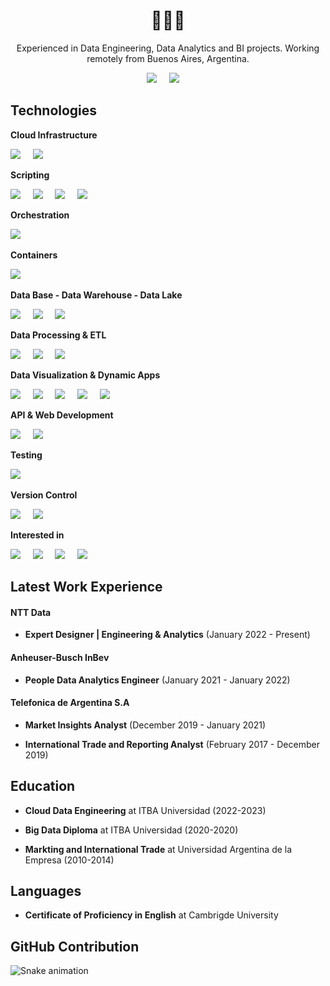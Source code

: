 <h1 align='center'>  👩🏻‍💻 </h1>

<p align='center'>
  Experienced in Data Engineering, Data Analytics and BI projects. Working remotely from Buenos Aires, Argentina.
</p>


<p align='center'>
  <a href="https://www.linkedin.com/in/gndaniela/"><img src="https://img.shields.io/badge/linkedin-%230077B5.svg?&style=for-the-badge&logo=linkedin&logoColor=white" /></a>&nbsp;&nbsp;&nbsp;&nbsp;
  <a href="mailto:daniela.gn@live.com.ar?subject=Hola%Daniela"><img src="https://img.shields.io/badge/Microsoft_Outlook-0078D4?style=for-the-badge&logo=microsoft-outlook&logoColor=white" /></a>&nbsp;&nbsp;&nbsp;&nbsp;

</p>


## Technologies
<!-- <p align='center'>
  <a href="https://www.python.org/"><img src="https://img.shields.io/badge/python-3670A0?style=for-the-badge&logo=python&logoColor=ffffff" /></a>&nbsp;&nbsp;&nbsp;&nbsp;
  <a href="https://www.docker.com/"><img src="https://img.shields.io/badge/docker-%230db7ed.svg?style=for-the-badge&logo=docker&logoColor=white" /></a>&nbsp;&nbsp;&nbsp;&nbsp;
  <a href="https://airflow.apache.org/"><img src="https://img.shields.io/badge/Apache_Airflow-2f8780.svg?&style=for-the-badge&logo=apache-airflow" /></a>&nbsp;&nbsp;&nbsp;&nbsp;
  <a href="https://databricks.com/"><img src="https://img.shields.io/badge/Databricks-red.svg?&style=for-the-badge&logo=databricks&logoColor=white" /></a>&nbsp;&nbsp;&nbsp;&nbsp;
  <a href="https://www.postgresql.org/"><img src="https://img.shields.io/badge/PostgreSQL-blue.svg?&style=for-the-badge&logo=postgresql&logoColor=white" /></a>&nbsp;&nbsp;&nbsp;&nbsp;
  <a href="https://aws.amazon.com/"><img src="https://img.shields.io/badge/Amazon_Web_Services-orange.svg?&style=for-the-badge&logo=amazon&logoColor=white" /></a>&nbsp;&nbsp;&nbsp;&nbsp;
  <a href="https://pandas.pydata.org/"><img src="https://img.shields.io/badge/Pandas-3670A0.svg?&style=for-the-badge&logo=pandas&logoColor=white" /></a>&nbsp;&nbsp;&nbsp;&nbsp;
  <a href="https://spark.apache.org/docs/latest/api/python/"><img src="https://img.shields.io/badge/Pyspark-orange.svg?&style=for-the-badge&logo=apache-spark&logoColor=white" /></a>&nbsp;&nbsp;&nbsp;&nbsp;
  <a href="https://docs.pytest.org/"><img src="https://img.shields.io/badge/pytest-0fa7d1.svg?&style=for-the-badge&logo=pytest&logoColor=white" /></a>&nbsp;&nbsp;&nbsp;&nbsp;
  <a href="https://superset.apache.org/"><img src="https://img.shields.io/badge/apache_superset-114f63.svg?&style=for-the-badge&logo=superset&logoColor=white" /></a>&nbsp;&nbsp;&nbsp;&nbsp;
  <a href="https://www.getdbt.com/"><img src="https://img.shields.io/badge/dbt-de5d40.svg?&style=for-the-badge&logo=dbt&logoColor=white" /></a>&nbsp;&nbsp;&nbsp;&nbsp;
</p> -->

**Cloud Infrastructure**
<p align='left'>
    <a href="https://aws.amazon.com/"><img src="https://img.shields.io/badge/Amazon_Web_Services-orange.svg?&style=for-the-badge&logo=amazon-aws&logoColor=white" /></a>&nbsp;&nbsp;&nbsp;&nbsp;
    <a href=""><img src="https://img.shields.io/badge/Microsoft_Azure-0089D6?style=for-the-badge&logo=microsoft-azure&logoColor=white" /></a>&nbsp;&nbsp;&nbsp;&nbsp;
</p>

**Scripting**
<p align='left'>
    <a href="https://www.python.org/"><img src="https://img.shields.io/badge/python-3670A0?style=for-the-badge&logo=python&logoColor=ffffff" /></a>&nbsp;&nbsp;&nbsp;&nbsp;
    <a href=""><img src="https://img.shields.io/badge/sql-878280?style=for-the-badge&logo=sql&logoColor=ffffff" /></a>&nbsp;&nbsp;&nbsp;&nbsp;
    <a href=""><img src="https://img.shields.io/badge/MySQL-00000F?style=for-the-badge&logo=mysql&logoColor=white" /></a>&nbsp;&nbsp;&nbsp;&nbsp;
    <a href=""><img src="https://img.shields.io/badge/r-%23276DC3.svg?style=for-the-badge&logo=r&logoColor=white" /></a>&nbsp;&nbsp;&nbsp;&nbsp;
</p>

**Orchestration**
<p align='left'>
  <a href="https://airflow.apache.org/"><img src="https://img.shields.io/badge/Apache_Airflow-2f8780.svg?&style=for-the-badge&logo=apache-airflow" /></a>&nbsp;&nbsp;&nbsp;&nbsp;
</p>

**Containers**
<p align='left'>
  <a href="https://www.docker.com/"><img src="https://img.shields.io/badge/docker-%230db7ed.svg?style=for-the-badge&logo=docker&logoColor=white" /></a>&nbsp;&nbsp;&nbsp;&nbsp;
</p>

**Data Base - Data Warehouse - Data Lake**
<p align='left'>
  <a href="https://www.postgresql.org/"><img src="https://img.shields.io/badge/PostgreSQL-blue.svg?&style=for-the-badge&logo=postgresql&logoColor=white" /></a>&nbsp;&nbsp;&nbsp;&nbsp;
  <a href="https://aws.amazon.com/redshift/"><img src="https://img.shields.io/badge/Redshift-878280.svg?&style=for-the-badge&logo=t&logoColor=white" /></a>&nbsp;&nbsp;&nbsp;&nbsp;
  <a href="https://delta.io/"><img src="https://img.shields.io/badge/delta_lake-%230db7ed.svg?&style=for-the-badge&logo=delta&logoColor=white" /></a>&nbsp;&nbsp;&nbsp;&nbsp;
</p>

**Data Processing & ETL**
<p align='left'>
  <a href="https://pandas.pydata.org/"><img src="https://img.shields.io/badge/Pandas-3670A0.svg?&style=for-the-badge&logo=pandas&logoColor=white" /></a>&nbsp;&nbsp;&nbsp;&nbsp;
  <a href="https://spark.apache.org/docs/latest/api/python/"><img src="https://img.shields.io/badge/Pyspark-orange.svg?&style=for-the-badge&logo=apache-spark&logoColor=white" /></a>&nbsp;&nbsp;&nbsp;&nbsp;
  <a href=""><img src="https://img.shields.io/badge/Databricks-FF3621?style=for-the-badge&logo=Databricks&logoColor=white" /></a>&nbsp;&nbsp;&nbsp;&nbsp;
</p>

**Data Visualization & Dynamic Apps**
<p align='left'>
  <a href="https://powerbi.microsoft.com/"><img src="https://img.shields.io/badge/power_bi-F2C811?&style=for-the-badge&logo=powerbi&logoColor=white" /></a>&nbsp;&nbsp;&nbsp;&nbsp;
  <a href="https://superset.apache.org/"><img src="https://img.shields.io/badge/apache_superset-114f63.svg?&style=for-the-badge&logo=superset&logoColor=white" /></a>&nbsp;&nbsp;&nbsp;&nbsp;
  <a href="https://plotly.com/"><img src="https://img.shields.io/badge/plotly-3670A0.svg?&style=for-the-badge&logo=plotly&logoColor=white" /></a>&nbsp;&nbsp;&nbsp;&nbsp;
 <a href="https://streamlit.io/"><img src="https://img.shields.io/badge/streamlit-red.svg?&style=for-the-badge&logo=streamlit&logoColor=white" /></a>&nbsp;&nbsp;&nbsp;&nbsp;
  <a href=""><img src="https://img.shields.io/badge/PowerApps%EF%B8%8F-742774?&style=for-the-badge&logo=powerapps&logoColor=white&labelColor=742774" /></a>&nbsp;&nbsp;&nbsp;&nbsp;
</p>


**API & Web Development**
<p align='left'>
  <a href="https://flask.palletsprojects.com/"><img src="https://img.shields.io/badge/flask-black.svg?&style=for-the-badge&logo=flask&logoColor=white" /></a>&nbsp;&nbsp;&nbsp;&nbsp;
<a href=""><img src="https://img.shields.io/badge/html5-%23E34F26.svg?style=for-the-badge&logo=html5&logoColor=white" /></a>&nbsp;&nbsp;&nbsp;&nbsp;  
</p>

**Testing**
<p align='left'>
  <a href="https://docs.pytest.org/"><img src="https://img.shields.io/badge/pytest-0fa7d1.svg?&style=for-the-badge&logo=pytest&logoColor=white" /></a>&nbsp;&nbsp;&nbsp;&nbsp;
</p>

**Version Control**
<p align='left'>
 <a href=""><img src="https://img.shields.io/badge/git-%23F05033.svg?style=for-the-badge&logo=git&logoColor=white" /></a>&nbsp;&nbsp;&nbsp;&nbsp;
 <a href=""><img src="https://img.shields.io/badge/github-%23121011.svg?style=for-the-badge&logo=github&logoColor=white" /></a>&nbsp;&nbsp;&nbsp;&nbsp;
</p>

**Interested in**
<p align='left'>
<a href="https://www.getdbt.com/"><img src="https://img.shields.io/badge/dbt-de5d40.svg?&style=for-the-badge&logo=dbt&logoColor=white" /></a>&nbsp;&nbsp;&nbsp;&nbsp;
<a href="https://aws.amazon.com/cloudformation/"><img src="https://img.shields.io/badge/cloudformation-878280.svg?&style=for-the-badge&logo=amazon-aws-cloudformation&logoColor=white" /></a>&nbsp;&nbsp;&nbsp;&nbsp;
<a href=""><img src="https://img.shields.io/badge/terraform-%235835CC.svg?style=for-the-badge&logo=terraform&logoColor=white" /></a>&nbsp;&nbsp;&nbsp;&nbsp;
<a href=""><img src="https://img.shields.io/badge/kubernetes-%23326ce5.svg?style=for-the-badge&logo=kubernetes&logoColor=white" /></a>&nbsp;&nbsp;&nbsp;&nbsp;
</p>

## Latest Work Experience
#### NTT Data
- **Expert Designer | Engineering & Analytics** (January 2022 - Present)

#### Anheuser-Busch InBev
- **People Data Analytics Engineer** (January 2021 - January 2022)

#### Telefonica de Argentina S.A
- **Market Insights Analyst** (December 2019 - January 2021)

- **International Trade and Reporting Analyst** (February 2017 - December 2019)

## Education
- **Cloud Data Engineering** at ITBA Universidad (2022-2023)

- **Big Data Diploma** at ITBA Universidad (2020-2020)

- **Markting and International Trade** at Universidad Argentina de la Empresa (2010-2014)


## Languages
- **Certificate of Proficiency in English** at Cambrigde University

## GitHub Contribution
![Snake animation](https://github.com/gndaniela/gndaniela/blob/output/github-contribution-grid-snake.svg)
